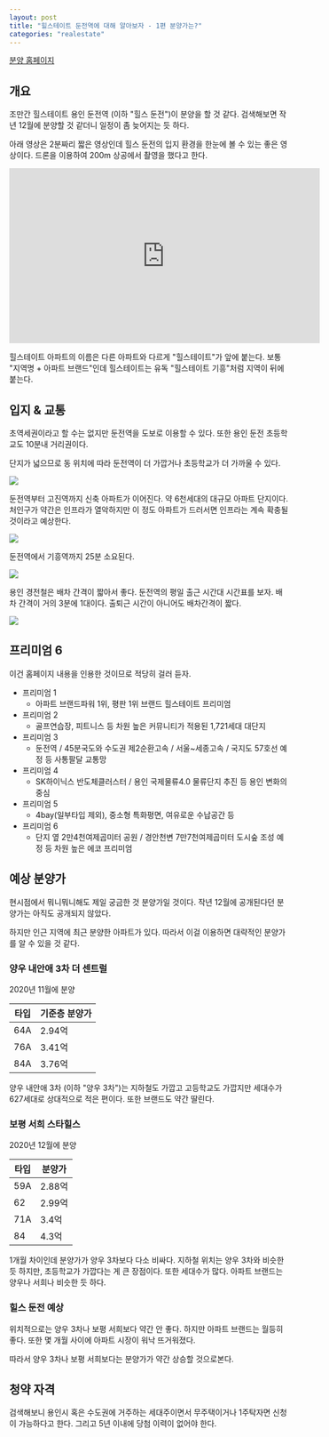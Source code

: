 ```yaml
---
layout: post
title: "힐스테이트 둔전역에 대해 알아보자 - 1편 분양가는?"
categories: "realestate"
---
```


[분양 홈페이지](https://www.hillstate.co.kr/Salesinfo/s_place_view_info_newtype.aspx?apt_num=836&code_type=17&code_val=1&code_subVal=&hPAGE=1)

## 개요

조만간 힐스테이트 용인 둔전역 (이하 "힐스 둔전")이 분양을 할 것 같다. 검색해보면 작년 12월에 분양할 것 같더니 일정이 좀 늦어지는 듯 하다.

아래 영상은 2분짜리 짧은 영상인데 힐스 둔전의 입지 환경을 한눈에 볼 수 있는 좋은 영상이다. 드론을 이용하여 200m 상공에서 촬영을 했다고 한다.

<iframe width="560" height="315" src="https://www.youtube.com/embed/RZ8_LdzHdRI" frameborder="0" allow="accelerometer; autoplay; clipboard-write; encrypted-media; gyroscope; picture-in-picture" allowfullscreen></iframe>

힐스테이트 아파트의 이름은 다른 아파트와 다르게 "힐스테이트"가 앞에 붙는다. 보통 "지역명 + 아파트 브랜드"인데 힐스테이트는 유독 "힐스테이트 기흥"처럼 지역이 뒤에 붙는다.

## 입지 & 교통

초역세권이라고 할 수는 없지만 둔전역을 도보로 이용할 수 있다. 또한 용인 둔전 초등학교도 10분내 거리권이다.

단지가 넓으므로 동 위치에 따라 둔전역이 더 가깝거나 초등학교가 더 가까울 수 있다.

<img src="https://i.imgur.com/Vn1YaUg.png" />

둔전역부터 고진역까지 신축 아파트가 이어진다. 약 6천세대의 대규모 아파트 단지이다. 처인구가 약간은 인프라가 열악하지만 이 정도 아파트가 드러서면 인프라는 계속 확충될 것이라고 예상한다.

<img src="https://i.imgur.com/HI3seyZ.png" />

둔전역에서 기흥역까지 25분 소요된다.

<img src="https://i.imgur.com/hn11j9o.png" />

용인 경전철은 배차 간격이 짧아서 좋다. 둔전역의 평일 출근 시간대 시간표를 보자. 배차 간격이 거의 3분에 1대이다. 출퇴근 시간이 아니어도 배차간격이 짧다.

<img src="https://i.imgur.com/iMk3Kmy.png" />

## 프리미엄 6

이건 홈페이지 내용을 인용한 것이므로 적당히 걸러 듣자.

- 프리미엄 1
    - 아파트 브랜드파워 1위, 평판 1위 브랜드 힐스테이트 프리미엄
- 프리미엄 2
    - 골프연습장, 피트니스 등 차원 높은 커뮤니티가 적용된 1,721세대 대단지
- 프리미엄 3
    - 둔전역 / 45분국도와 수도권 제2순환고속 / 서울~세종고속 / 국지도 57호선 예정 등 사통팔달 교통망
- 프리미엄 4
    - SK하이닉스 반도체클러스터 / 용인 국제물류4.0 물류단지 추진 등 용인 변화의 중심
- 프리미엄 5
    - 4bay(일부타입 제외), 중소형 특화평면, 여유로운 수납공간 등
- 프리미엄 6
    - 단지 옆 2만4천여제곱미터 공원 / 경안천변 7만7천여제곱미터 도시숲 조성 예정 등 차원 높은 에코 프리미엄

## 예상 분양가

현시점에서 뭐니뭐니해도 제일 궁금한 것 분양가일 것이다. 작년 12월에 공개된다던 분양가는 아직도 공개되지 않았다.

하지만 인근 지역에 최근 분양한 아파트가 있다. 따라서 이걸 이용하면 대략적인 분양가를 알 수 있을 것 같다.

### 양우 내안애 3차 더 센트럴

2020년 11월에 분양

|타입|기준층 분양가|
|----|-------------|
|64A |2.94억|
|76A |3.41억|
|84A |3.76억|

양우 내안애 3차 (이하 "양우 3차")는 지하철도 가깝고 고등학교도 가깝지만 세대수가 627세대로 상대적으로 적은 편이다. 또한 브랜드도 약간 딸린다.

### 보평 서희 스타힐스

2020년 12월에 분양

|타입|분양가|
|----|------|
|59A |2.88억|
|62  |2.99억|
|71A |3.4억|
|84  |4.3억|

1개월 차이인데 분양가가 양우 3차보다 다소 비싸다. 지하철 위치는 양우 3차와 비슷한 듯 하지만, 초등학교가 가깝다는 게 큰 장점이다. 또한 세대수가 많다. 아파트 브랜드는 양우나 서희나 비슷한 듯 하다.

### 힐스 둔전 예상

위치적으로는 양우 3차나 보평 서희보다 약간 안 좋다. 하지만 아파트 브랜드는 월등히 좋다. 또한 몇 개월 사이에 아파트 시장이 워낙 뜨거워졌다.

따라서 양우 3차나 보평 서희보다는 분양가가 약간 상승할 것으로본다.

## 청약 자격

검색해보니 용인시 혹은 수도권에 거주하는 세대주이면서 무주택이거나 1주탁자면 신청이 가능하다고 한다. 그리고 5년 이내에 당첨 이력이 없어야 한다.
